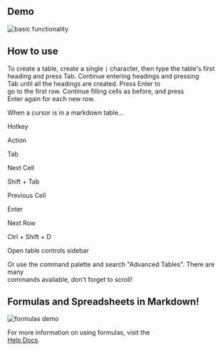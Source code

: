 ## Demo

![basic functionality](https://raw.githubusercontent.com/tgrosinger/advanced-tables-obsidian/main/resources/screenshots/basic-functionality.gif)

## How to use

To create a table, create a single `|` character, then type the table's first  
heading and press Tab. Continue entering headings and pressing  
Tab until all the headings are created. Press Enter to  
go to the first row. Continue filling cells as before, and press  
Enter again for each new row.

When a cursor is in a markdown table...

Hotkey

Action

Tab

Next Cell

Shift + Tab

Previous Cell

Enter

Next Row

Ctrl + Shift + D

Open table controls sidebar

Or use the command palette and search "Advanced Tables". There are many  
commands available, don't forget to scroll!

## Formulas and Spreadsheets in Markdown!

![formulas demo](https://raw.githubusercontent.com/tgrosinger/advanced-tables-obsidian/main/resources/screenshots/formulas-demo.gif)

For more information on using formulas, visit the  
[Help Docs](https://github.com/tgrosinger/advanced-tables-obsidian/blob/main/docs/help.md).